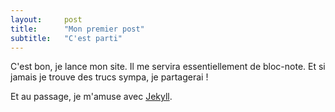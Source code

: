 ```yaml
---
layout:     post
title:      "Mon premier post"
subtitle:   "C'est parti"
---
```


C'est bon, je lance mon site. Il me servira essentiellement de bloc-note. Et si jamais je trouve des trucs sympa, je partagerai !

Et au passage, je m'amuse avec [Jekyll](http://www.jekyllrb.com).